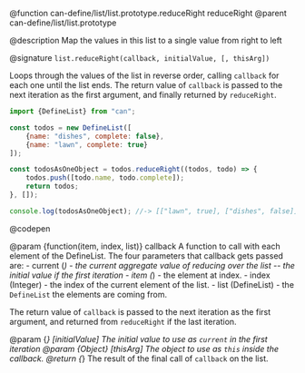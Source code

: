 @function can-define/list/list.prototype.reduceRight reduceRight
@parent can-define/list/list.prototype

@description Map the values in this list to a single value from right to left

@signature `list.reduceRight(callback, initialValue, [, thisArg])`

  Loops through the values of the list in reverse order, calling `callback` for each one until the list
  ends.  The return value of `callback` is passed to the next iteration as the first argument,
  and finally returned by `reduceRight`.

  ```js
  import {DefineList} from "can";

  const todos = new DefineList([
      {name: "dishes", complete: false},
      {name: "lawn", complete: true}
  ]);

  const todosAsOneObject = todos.reduceRight((todos, todo) => {
      todos.push([todo.name, todo.complete]);
      return todos;
  }, []);

  console.log(todosAsOneObject); //-> [["lawn", true], ["dishes", false]]
  ```
  @codepen

  @param {function(item, index, list)} callback A function to call with each element of the DefineList.
  The four parameters that callback gets passed are:
    - current (*) - the current aggregate value of reducing over the list -- the initial value if the first iteration
    - item (*) - the element at index.
    - index (Integer) - the index of the current element of the list.
    - list (DefineList) - the `DefineList` the elements are coming from.

  The return value of `callback` is passed to the next iteration as the first argument, and returned from
  `reduceRight` if the last iteration.

  @param {*} [initialValue] The initial value to use as `current` in the first iteration
  @param {Object} [thisArg] The object to use as `this` inside the callback.
  @return {*} The result of the final call of `callback` on the list.
